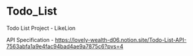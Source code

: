 # Todo_List
Todo List Project - LikeLion

API Specification - https://lovely-wealth-d06.notion.site/Todo-List-API-7563abfa1a9e4fac94bad4ae9a7875c6?pvs=4